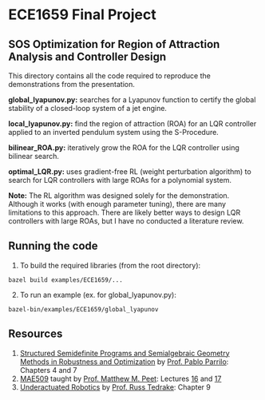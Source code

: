 # ECE1659 Final Project

## SOS Optimization for Region of Attraction Analysis and Controller Design
This directory contains all the code required to reproduce the demonstrations from the presentation.

**global_lyapunov.py:** searches for a Lyapunov function to certify the global stability of a closed-loop system of a jet engine.

**local_lyapunov.py:** find the region of attraction (ROA) for an LQR controller applied to an inverted pendulum system using the S-Procedure.

**bilinear_ROA.py:** iteratively grow the ROA for the LQR controller using bilinear search.

**optimal_LQR.py:** uses gradient-free RL (weight perturbation algorithm) to search for LQR controllers with large ROAs for a polynomial system.

**Note:** The RL algorithm was designed solely for the demonstration. Although it works (with enough parameter tuning), there are many limitations to this approach. There are likely better ways to design LQR controllers with large ROAs, but I have no conducted a literature review.

## Running the code
1. To build the required libraries (from the root directory):
```
bazel build examples/ECE1659/...
```
2. To run an example (ex. for global_lyapunov.py):
```
bazel-bin/examples/ECE1659/global_lyapunov
```
## Resources
1. [Structured Semidefinite Programs and Semialgebraic Geometry Methods in Robustness and Optimization](https://www.mit.edu/~parrilo/pubs/files/thesis.pdf)  by [Prof. Pablo Parrilo](https://www.mit.edu/~parrilo/): Chapters 4 and 7
2. [MAE509](https://control.asu.edu/) taught by [Prof. Matthew M. Peet](https://control.asu.edu/): Lectures [16](https://control.asu.edu/Classes/MAE598/598Lecture16.pdf) and [17](https://control.asu.edu/Classes/MAE598/598Lecture17.pdf)
3. [Underactuated Robotics](https://underactuated.csail.mit.edu/) by [Prof. Russ Tedrake](https://groups.csail.mit.edu/locomotion/russt.html): Chapter 9